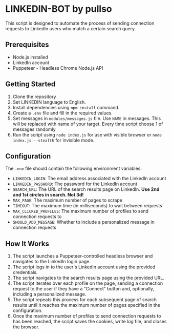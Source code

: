 # LINKEDIN-BOT by pullso

This script is designed to automate the process of sending connection requests to LinkedIn users who match a certain search query.

## Prerequisites
- Node.js installed
- LinkedIn account
- Puppeteer - Headless Chrome Node.js API

## Getting Started
1. Clone the repository
2. Set LINKEDIN language to English.
3. Install dependencies using `npm install` command.
4. Create a `.env` file and fill in the required values.
5. Set messages in `modules/messages.js` file. Use `NAME` in messages. This will be replaced with name of your target. 
   Every 
   time script choose 1 of messages randomly
6. Run the script using `node index.js` for use with visible browser or `node index.js --stealth` for invisible mode.

## Configuration
The `.env` file should contain the following environment variables:
- `LINKEDIN_LOGIN`: The email address associated with the LinkedIn account
- `LINKEDIN_PASSWORD`: The password for the LinkedIn account
- `SEARCH_URL`: The URL of the search results page on LinkedIn. **Use 2nd and 1st circles in search. Not 3d!**
- `MAX_PAGE`: The maximum number of pages to scrape
- `TIMEOUT`: The maximum time (in milliseconds) to wait between requests
- `MAX_CLICKED_PROFILES`: The maximum number of profiles to send connection requests to
- `SHOULD_ADD_MESSAGE`: Whether to include a personalized message in connection requests

## How It Works
1. The script launches a Puppeteer-controlled headless browser and navigates to the LinkedIn login page.
2. The script logs in to the user's LinkedIn account using the provided credentials.
3. The script navigates to the search results page using the provided URL.
4. The script iterates over each profile on the page, sending a connection request to the user if they have a "Connect" button and, optionally, including a personalized message.
5. The script repeats this process for each subsequent page of search results until it reaches the maximum number of pages specified in the configuration.
6. Once the maximum number of profiles to send connection requests to has been reached, the script saves the cookies,
   write log file,
   and closes the browser.
